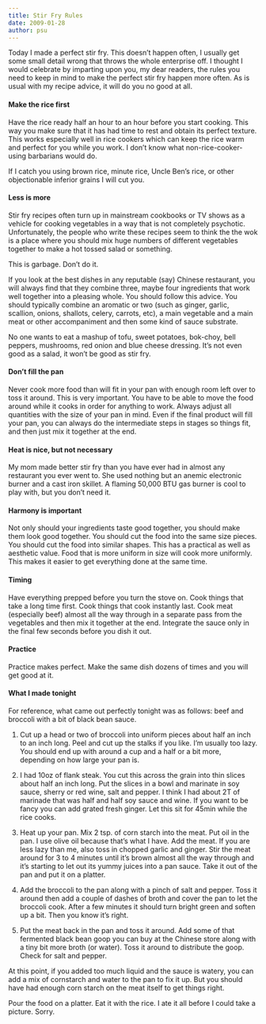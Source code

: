 ```yaml
---
title: Stir Fry Rules
date: 2009-01-28
author: psu
---
```


Today I made a perfect stir fry. This doesn’t happen often, I usually get some small detail wrong that throws the whole enterprise off. I thought I would celebrate by imparting upon you, my dear readers, the rules you need to keep in mind to make the perfect stir fry happen more often. As is usual with my recipe advice, it will do you no good at all.

#### Make the rice first

Have the rice ready half an hour to an hour before you start cooking. This way you make sure that it has had time to rest and obtain its perfect texture. This works especially well in rice cookers which can keep the rice warm and perfect for you while you work. I don’t know what non-rice-cooker-using barbarians would do.

If I catch you using brown rice, minute rice, Uncle Ben’s rice, or other objectionable inferior grains I will cut you.

#### Less is more

Stir fry recipes often turn up in mainstream cookbooks or TV shows as a vehicle for cooking vegetables in a way that is not completely psychotic. Unfortunately, the people who write these recipes seem to think the the wok is a place where you should mix huge numbers of different vegetables together to make a hot tossed salad or something.

This is garbage. Don’t do it.

If you look at the best dishes in any reputable (say) Chinese restaurant, you will always find that they combine three, maybe four ingredients that work well together into a pleasing whole. You should follow this advice. You should typically combine an aromatic or two (such as ginger, garlic, scallion, onions, shallots, celery, carrots, etc), a main vegetable and a main meat or other accompaniment and then some kind of sauce substrate.

No one wants to eat a mashup of tofu, sweet potatoes, bok-choy, bell peppers, mushrooms, red onion and blue cheese dressing. It’s not even good as a salad, it won’t be good as stir fry.

#### Don’t fill the pan

Never cook more food than will fit in your pan with enough room left over to toss it around. This is very important. You have to be able to move the food around while it cooks in order for anything to work. Always adjust all quantities with the size of your pan in mind. Even if the final product will fill your pan, you can always do the intermediate steps in stages so things fit, and then just mix it together at the end.

#### Heat is nice, but not necessary

My mom made better stir fry than you have ever had in almost any restaurant you ever went to. She used nothing but an anemic electronic burner and a cast iron skillet. A flaming 50,000 BTU gas burner is cool to play with, but you don’t need it.

#### Harmony is important

Not only should your ingredients taste good together, you should make them look good together. You should cut the food into the same size pieces. You should cut the food into similar shapes. This has a practical as well as aesthetic value. Food that is more uniform in size will cook more uniformly. This makes it easier to get everything done at the same time.

#### Timing

Have everything prepped before you turn the stove on. Cook things that take a long time first. Cook things that cook instantly last. Cook meat (especially beef) almost all the way through in a separate pass from the vegetables and then mix it together at the end. Integrate the sauce only in the final few seconds before you dish it out.

#### Practice

Practice makes perfect. Make the same dish dozens of times and you will get good at it.

#### What I made tonight

For reference, what came out perfectly tonight was as follows: beef and broccoli with a bit of black bean sauce.

1. Cut up a head or two of broccoli into uniform pieces about half an inch to an inch long. Peel and cut up the stalks if you like. I’m usually too lazy. You should end up with around a cup and a half or a bit more, depending on how large your pan is.

2. I had 10oz of flank steak. You cut this across the grain into thin slices about half an inch long. Put the slices in a bowl and marinate in soy sauce, sherry or red wine, salt and pepper. I think I had about 2T of marinade that was half and half soy sauce and wine. If you want to be fancy you can add grated fresh ginger. Let this sit for 45min while the rice cooks.

3. Heat up your pan. Mix 2 tsp. of corn starch into the meat. Put oil in the pan. I use olive oil because that’s what I have. Add the meat. If you are less lazy than me, also toss in chopped garlic and ginger. Stir the meat around for 3 to 4 minutes until it’s brown almost all the way through and it’s starting to let out its yummy juices into a pan sauce. Take it out of the pan and put it on a platter.

4. Add the broccoli to the pan along with a pinch of salt and pepper. Toss it around then add a couple of dashes of broth and cover the pan to let the broccoli cook. After a few minutes it should turn bright green and soften up a bit. Then you know it’s right.

5. Put the meat back in the pan and toss it around. Add some of that fermented black bean goop you can buy at the Chinese store along with a tiny bit more broth (or water). Toss it around to distribute the goop. Check for salt and pepper.

At this point, if you added too much liquid and the sauce is watery, you can add a mix of cornstarch and water to the pan to fix it up. But you should have had enough corn starch on the meat itself to get things right.

Pour the food on a platter. Eat it with the rice. I ate it all before I could take a picture. Sorry.